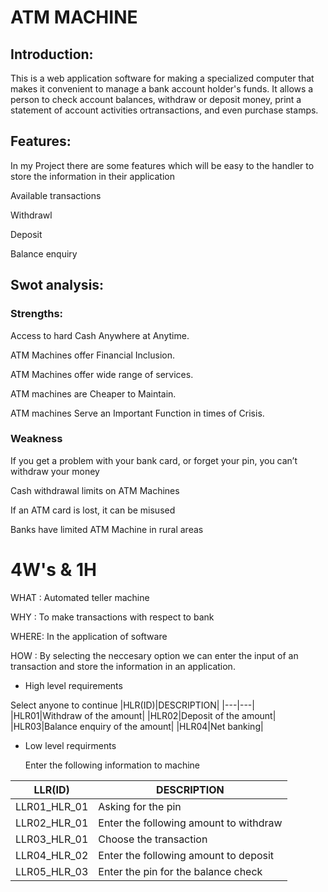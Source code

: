 # ATM MACHINE
## Introduction:
This is a web application software for making a specialized computer that makes it convenient to manage a bank account holder's funds. It allows a person to check account balances, withdraw or deposit money, print a statement of account activities ortransactions, and even purchase stamps.

## Features:
In my Project there are some features which will be easy to the handler to store the information in their application

Available transactions

Withdrawl

Deposit

Balance enquiry

## Swot analysis:

### Strengths:

Access to hard Cash Anywhere at Anytime.

ATM Machines offer Financial Inclusion.

ATM Machines offer wide range of services.

ATM machines are Cheaper to Maintain.

ATM machines Serve an Important Function in times of Crisis.

### Weakness

If you get a problem with your bank card, or forget your pin, you can’t withdraw your money

Cash withdrawal limits on ATM Machines

If an ATM card is lost, it can be misused

Banks have limited ATM Machine in rural areas

# 4W's & 1H
WHAT : Automated teller machine

WHY : To make transactions with respect to bank

WHERE: In the application of software

HOW : By selecting the neccesary option we can enter the input of an transaction and store the information in an application.

 * High level requirements
 
  Select anyone to continue
 |HLR(ID)|DESCRIPTION|
 |---|---|
 |HLR01|Withdraw of the amount|
 |HLR02|Deposit of the amount|
 |HLR03|Balance enquiry of the amount|
 |HLR04|Net banking|

     
 * Low level requirments
 
   Enter the following information to machine
   
  |LLR(ID)|DESCRIPTION|
  |---|---|
  |LLR01_HLR_01|Asking for the pin|
  |LLR02_HLR_01|Enter the following amount to withdraw|
  |LLR03_HLR_01|Choose the transaction|
  |LLR04_HLR_02|Enter the following amount to deposit|
  |LLR05_HLR_03|Enter the pin for the balance check|

